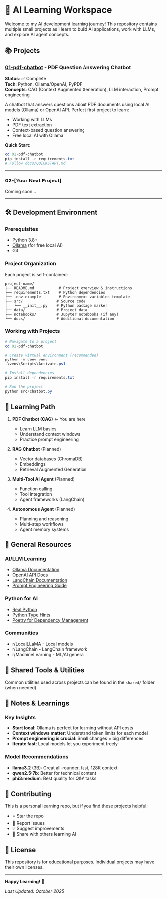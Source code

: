 # 🤖 AI Learning Workspace

Welcome to my AI development learning journey! This repository contains multiple small projects as I learn to build AI applications, work with LLMs, and explore AI agent concepts.

## 📚 Projects

### [01-pdf-chatbot](./01-pdf-chatbot/) - PDF Question Answering Chatbot
**Status**: ✅ Complete  
**Tech**: Python, Ollama/OpenAI, PyPDF  
**Concepts**: CAG (Context Augmented Generation), LLM interaction, Prompt engineering

A chatbot that answers questions about PDF documents using local AI models (Ollama) or OpenAI API. Perfect first project to learn:
- Working with LLMs
- PDF text extraction
- Context-based question answering
- Free local AI with Ollama

**Quick Start**:
```powershell
cd 01-pdf-chatbot
pip install -r requirements.txt
# Follow docs/QUICKSTART.md
```

---

### 02-[Your Next Project]
Coming soon...

---

## 🛠️ Development Environment

### Prerequisites
- Python 3.8+
- [Ollama](https://ollama.ai/) (for free local AI)
- Git

### Project Organization

Each project is self-contained:
```
project-name/
├── README.md           # Project overview & instructions
├── requirements.txt    # Python dependencies
├── .env.example        # Environment variables template
├── src/               # Source code
│   └── __init__.py    # Python package marker
├── data/              # Project data
├── notebooks/         # Jupyter notebooks (if any)
└── docs/              # Additional documentation
```

### Working with Projects

```powershell
# Navigate to a project
cd 01-pdf-chatbot

# Create virtual environment (recommended)
python -m venv venv
.\venv\Scripts\Activate.ps1

# Install dependencies
pip install -r requirements.txt

# Run the project
python src/chatbot.py
```

## 🎯 Learning Path

1. **PDF Chatbot (CAG)** ← You are here
   - Learn LLM basics
   - Understand context windows
   - Practice prompt engineering

2. **RAG Chatbot** (Planned)
   - Vector databases (ChromaDB)
   - Embeddings
   - Retrieval Augmented Generation

3. **Multi-Tool AI Agent** (Planned)
   - Function calling
   - Tool integration
   - Agent frameworks (LangChain)

4. **Autonomous Agent** (Planned)
   - Planning and reasoning
   - Multi-step workflows
   - Agent memory systems

## 📖 General Resources

### AI/LLM Learning
- [Ollama Documentation](https://github.com/ollama/ollama)
- [OpenAI API Docs](https://platform.openai.com/docs)
- [LangChain Documentation](https://python.langchain.com/)
- [Prompt Engineering Guide](https://www.promptingguide.ai/)

### Python for AI
- [Real Python](https://realpython.com/)
- [Python Type Hints](https://docs.python.org/3/library/typing.html)
- [Poetry for Dependency Management](https://python-poetry.org/)

### Communities
- r/LocalLLaMA - Local models
- r/LangChain - LangChain framework
- r/MachineLearning - ML/AI general

## 🔧 Shared Tools & Utilities

Common utilities used across projects can be found in the `shared/` folder (when needed).

## 📝 Notes & Learnings

### Key Insights
- **Start local**: Ollama is perfect for learning without API costs
- **Context windows matter**: Understand token limits for each model
- **Prompt engineering is crucial**: Small changes = big differences
- **Iterate fast**: Local models let you experiment freely

### Model Recommendations
- **llama3.2** (3B): Great all-rounder, fast, 128K context
- **qwen2.5:7b**: Better for technical content
- **phi3:medium**: Best quality for Q&A tasks

## 🤝 Contributing

This is a personal learning repo, but if you find these projects helpful:
- ⭐ Star the repo
- 🐛 Report issues
- 💡 Suggest improvements
- 🔗 Share with others learning AI

## 📄 License

This repository is for educational purposes. Individual projects may have their own licenses.

---

**Happy Learning!** 🚀

*Last Updated: October 2025*
